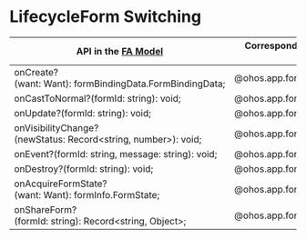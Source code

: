 # LifecycleForm Switching

<!--Kit: Ability Kit-->
<!--Subsystem: Ability-->
<!--Owner: @wkljy-->
<!--Designer: @li-weifeng2024-->
<!--Tester: @lixueqing513-->
<!--Adviser: @huipeizi-->

  | API in the [FA Model](ability-terminology.md#fa-model)| Corresponding .d.ts File in the [Stage Model](ability-terminology.md#stage-model)| Corresponding API in the Stage Model| 
| -------- | -------- | -------- |
| onCreate?(want:&nbsp;Want):&nbsp;formBindingData.FormBindingData; | \@ohos.app.form.FormExtensionAbility.d.ts | [onAddForm(want:&nbsp;Want):&nbsp;formBindingData.FormBindingData;](../reference/apis-form-kit/js-apis-app-form-formExtensionAbility.md#formextensionabilityonaddform) |
| onCastToNormal?(formId:&nbsp;string):&nbsp;void; | \@ohos.app.form.FormExtensionAbility.d.ts | [onCastToNormalForm(formId:&nbsp;string):&nbsp;void;](../reference/apis-form-kit/js-apis-app-form-formExtensionAbility.md#formextensionabilityoncasttonormalform) |
| onUpdate?(formId:&nbsp;string):&nbsp;void; | \@ohos.app.form.FormExtensionAbility.d.ts | [onUpdateForm(formId:&nbsp;string):&nbsp;void;](../reference/apis-form-kit/js-apis-app-form-formExtensionAbility.md#formextensionabilityonupdateform) |
| onVisibilityChange?(newStatus:&nbsp;Record&lt;string,&nbsp;number&gt;):&nbsp;void; | \@ohos.app.form.FormExtensionAbility.d.ts | [onChangeFormVisibility(newStatus:&nbsp;Record&lt;string,&nbsp;number&gt;):&nbsp;void;](../reference/apis-form-kit/js-apis-app-form-formExtensionAbility.md#formextensionabilityonchangeformvisibility) |
| onEvent?(formId:&nbsp;string,&nbsp;message:&nbsp;string):&nbsp;void; | \@ohos.app.form.FormExtensionAbility.d.ts | [onFormEvent(formId:&nbsp;string,&nbsp;message:&nbsp;string):&nbsp;void;](../reference/apis-form-kit/js-apis-app-form-formExtensionAbility.md#formextensionabilityonformevent) |
| onDestroy?(formId:&nbsp;string):&nbsp;void; | \@ohos.app.form.FormExtensionAbility.d.ts | [onRemoveForm(formId:&nbsp;string):&nbsp;void;](../reference/apis-form-kit/js-apis-app-form-formExtensionAbility.md#formextensionabilityonremoveform) |
| onAcquireFormState?(want:&nbsp;Want):&nbsp;formInfo.FormState; | \@ohos.app.form.FormExtensionAbility.d.ts | [onAcquireFormState?(want:&nbsp;Want):&nbsp;formInfo.FormState;](../reference/apis-form-kit/js-apis-app-form-formExtensionAbility.md#formextensionabilityonacquireformstate) |
| onShareForm?(formId:&nbsp;string):&nbsp;Record&lt;string,&nbsp;Object&gt;; | \@ohos.app.form.FormExtensionAbility.d.ts | [onShareForm?(formId:&nbsp;string):&nbsp;Record&lt;string,&nbsp;Object&gt;;](../reference/apis-form-kit/js-apis-app-form-formExtensionAbility-sys.md#onshareform) |
